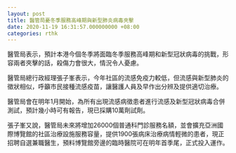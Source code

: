 ```yaml
---
layout: post
title: 醫管局憂冬季服務高峰期與新型肺炎病毒夾擊
date: 2020-11-19 16:31:57.000000000 +08:00
categories: rthk
---
```


醫管局表示，預計本港今個冬季將面臨冬季服務高峰期和新型冠狀病毒的挑戰，形容兩者夾擊的話，殺傷力會很大，情況令人憂慮。

醫管局總行政經理張子峯表示，今年社區的流感免疫力較低，但流感與新型肺炎的徵狀相似，呼籲市民接種流感疫苗，讓醫護人員及早作出分辨及提供適切治療。

醫管局會在明年1月開始，為所有出現流感病徵患者進行流感及新型冠狀病毒合併測試，預計幾小時可有報告，現已採購10萬劑試劑。

張子峯又說，醫管局未來將增加26000個普通科門診服務名額，並會擴充亞洲國際博覽館的社區治療設施服務容量，提供1900張病床治療病情輕微的患者，現正招聘自選兼職醫生，預料博覽館旁邊的臨時醫院可在明年首季尾，正式投入運作。
